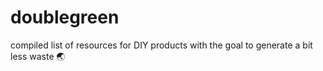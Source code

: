 # doublegreen

compiled list of resources for DIY products with the goal to generate a bit less waste 🌏



